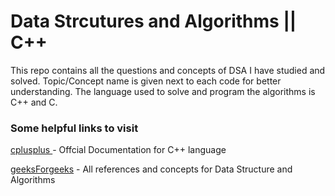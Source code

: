 # Data Strcutures and Algorithms || C++

This repo contains all the questions and concepts of DSA I have studied and solved. Topic/Concept name is given next to each code for better understanding.
The language used to solve and program the algorithms is C++ and C.

### Some helpful links to visit

[cplusplus ](https://cplusplus.com/)-  Offcial Documentation for C++ language

[geeksForgeeks](https://www.geeksforgeeks.org/data-structures/) - All references and concepts for Data Structure and Algorithms
